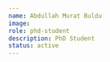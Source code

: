 ```yaml
---
name: Abdullah Murat Buldu
image: 
role: phd-student
description: PhD Student
status: active
---
```

